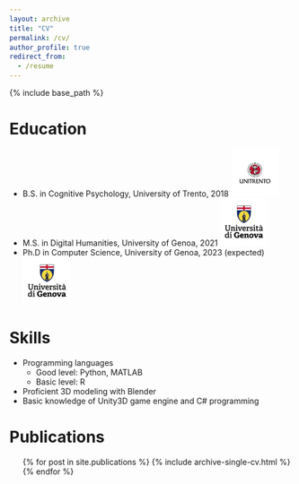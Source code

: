 ```yaml
---
layout: archive
title: "CV"
permalink: /cv/
author_profile: true
redirect_from:
  - /resume
---
```


{% include base_path %}

Education
======
* B.S. in Cognitive Psychology, University of Trento, 2018 <img src='/images/logo_unirento.png' width='85px' height='85px'>
* M.S. in Digital Humanities, University of Genoa, 2021 <img src='/images/logo_unige.jpg' width='85px' height='85px'>
* Ph.D in Computer Science, University of Genoa, 2023 (expected) <img src='/images/logo_unige.jpg' width='85px' height='85px'>

<!-- Work experience
======
* Summer 2015: Research Assistant
  * Github University
  * Duties included: Tagging issues
  * Supervisor: Professor Git

* Fall 2015: Research Assistant
  * Github University
  * Duties included: Merging pull requests
  * Supervisor: Professor Hub
   -->
Skills
======
* Programming languages
  - Good level: Python, MATLAB
  - Basic level: R
* Proficient 3D modeling with Blender
* Basic knowledge of Unity3D game engine and C# programming

Publications
======
  <ul>{% for post in site.publications %}
    {% include archive-single-cv.html %}
  {% endfor %}</ul>
  
<!-- Talks
======
  <ul>{% for post in site.talks %}
    {% include archive-single-talk-cv.html %}
  {% endfor %}</ul>
  
Teaching
======
  <ul>{% for post in site.teaching %}
    {% include archive-single-cv.html %}
  {% endfor %}</ul>
  
Service and leadership
======
* Currently signed in to 43 different slack teams -->
